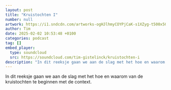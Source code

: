 ```yaml
---
layout: post
title: "Kruistochten I"
number: null
artwork: https://i1.sndcdn.com/artworks-ogHJlhmyCOYPjCaK-s1XZyg-t500x500.jpg
author: Tim
date: 2025-02-02 10:53:48 +0100
categories: podcast
tag: []
embed_player:
  type: soundcloud
  src: https://soundcloud.com/tim-gistelinck/kruistochten-i
description: "In dit reeksje gaan we aan de slag met het hoe en waarom van de kruistochten te beginnen met de context."
---
```

In dit reeksje gaan we aan de slag met het hoe en waarom van de kruistochten te beginnen met de context.